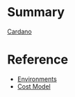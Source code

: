 # Summary

[Cardano](README.md)

# Reference

- [Environments](environments.md)
- [Cost Model](cost-model.md)
